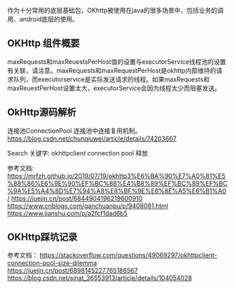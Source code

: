 
作为十分常用的底层基础包，OKhttp被使用在java的很多场景中，包括业务的调用、android底层的使用。

## OKHttp 组件概要


maxRequests和maxReuestsPerHost值的设置与executorService线程池的设置有关联，请注意。maxRequests和maxRequestPerHost是okhttp内部维持的请求队列，而executorservice是实际发送请求的线程。如果maxRequests和maxReuestPerHost设置太大，executorService会因为线程太少而阻塞发送。

## OkHttp源码解析

连接池ConnectionPool
    连接池中连接复用机制。 https://blog.csdn.net/chunqiuwei/article/details/74203667

Search 关键字: okhttpclient connection pool 释放

参考文档:
https://mrfzh.github.io/2019/07/19/okhttp3%E6%BA%90%E7%A0%81%E5%88%86%E6%9E%90%EF%BC%88%E4%B8%89%EF%BC%89%EF%BC%9A%E5%A4%8D%E7%94%A8%E8%BF%9E%E6%8E%A5%E6%B1%A0/
https://juejin.cn/post/6844904196219600910
https://www.cnblogs.com/ganchuanpu/p/9408081.html
https://www.jianshu.com/p/a2fcf1dad6b5


## OKHttp踩坑记录

参考文档：
https://stackoverflow.com/questions/49069297/okhttpclient-connection-pool-size-dilemma
https://juejin.cn/post/6898145227765186567
https://blog.csdn.net/sinat_36553913/article/details/104054028